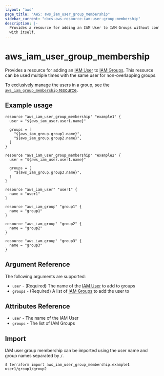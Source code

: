 ```yaml
---
layout: "aws"
page_title: "AWS: aws_iam_user_group_membership"
sidebar_current: "docs-aws-resource-iam-user-group-membership"
description: |-
  Provides a resource for adding an IAM User to IAM Groups without conflicting
  with itself.
---
```


# aws_iam_user_group_membership

Provides a resource for adding an [IAM User][2] to [IAM Groups][1]. This
resource can be used multiple times with the same user for non-overlapping
groups.

To exclusively manage the users in a group, see the
[`aws_iam_group_membership` resource][3].

## Example usage

```hcl
resource "aws_iam_user_group_membership" "example1" {
  user = "${aws_iam_user.user1.name}"

  groups = [
    "${aws_iam_group.group1.name}",
    "${aws_iam_group.group2.name}",
  ]
}

resource "aws_iam_user_group_membership" "example2" {
  user = "${aws_iam_user.user1.name}"

  groups = [
    "${aws_iam_group.group3.name}",
  ]
}

resource "aws_iam_user" "user1" {
  name = "user1"
}

resource "aws_iam_group" "group1" {
  name = "group1"
}

resource "aws_iam_group" "group2" {
  name = "group2"
}

resource "aws_iam_group" "group3" {
  name = "group3"
}
```

## Argument Reference

The following arguments are supported:

* `user` - (Required) The name of the [IAM User][2] to add to groups
* `groups` - (Required) A list of [IAM Groups][1] to add the user to

## Attributes Reference

* `user` - The name of the IAM User
* `groups` - The list of IAM Groups

[1]: /docs/providers/aws/r/iam_group.html
[2]: /docs/providers/aws/r/iam_user.html
[3]: /docs/providers/aws/r/iam_group_membership.html

## Import

IAM user group membership can be imported using the user name and group names separated by `/`.

```
$ terraform import aws_iam_user_group_membership.example1 user1/group1/group2
```
